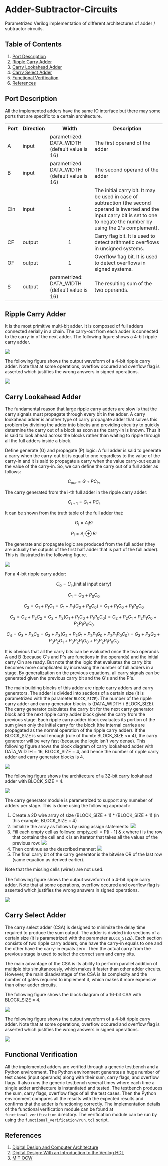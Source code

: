 # Adder-Subtractor-Circuits

Parametrized Verilog implementation of different architectures of adder / subtractor circuits.

## Table of Contents

1. [Port Description](#port-description)
2. [Ripple Carry Adder](#ripple-carry-adder)
3. [Carry Lookahead Adder](#carry-lookahead-adder)
4. [Carry Select Adder](#carry-select-adder)
5. [Functional Verification](#functional-verification)
6. [References](#references)

## Port Description

All the implemented adders have the same IO interface but there may some ports that are specific to a certain architecture.

<table>
    <tr>
        <th>Port</th>
        <th>Direction</th>
        <th>Width</th>
        <th>Description</th>
    </tr>
    <tr>
        <td>A</td>
        <td>input</td>
        <td>parametrized: DATA_WIDTH (default value is 16)</td>
        <td>The first operand of the adder</td>
    </tr>
    <tr>
        <td>B</td>
        <td>input</td>
        <td>parametrized: DATA_WIDTH (default value is 16)</td>
        <td>The second operand of the adder</td>
    </tr>
    <tr>
        <td>Cin</td>
        <td>input</td>
        <td align="center">1</td>
        <td>The initial carry bit. It may be used in case of subtraction (the second operand is inverted and the input carry bit is set to one to negate the number by using the 2's complement).</td>
    </tr>
    <tr>
        <td>CF</td>
        <td>output</td>
        <td align="center">1</td>
        <td>Carry flag bit. It is used to detect arithmetic overflows in unsigned systems.</td>
    </tr>
    <tr>
        <td>OF</td>
        <td>output</td>
        <td align="center">1</td>
        <td>Overflow flag bit. It is used to detect overflows in signed systems.</td>
    </tr>
    <tr>
        <td>S</td>
        <td>output</td>
        <td>parametrized: DATA_WIDTH (default value is 16)</td>
        <td>The resulting sum of the two operands.</td>
    </tr>
</table>

## Ripple Carry Adder

It is the most primitive multi-bit adder. It is composed of full adders connected serially in a chain. The carry-out from each adder is connected to the carry-in of the next adder. The following figure shows a 4-bit ripple carry adder.

<img src="docs/screenshots/ripple_carry_adder.PNG">

The following figure shows the output waveform of a 4-bit ripple carry adder. Note that at some operations, overflow occured and overflow flag is asserted which justifies the wrong answers in signed operations.

<img src="docs/screenshots/ripple_carry_adder_tb.PNG">

## Carry Lookahead Adder

The fundamental reason that large ripple carry adders are slow is that the carry signals must propagate through every bit in the adder. A carry lookahead adder is another type of carry propagate adder that solves this problem by dividing the adder into blocks and providing circuitry to quickly determine the carry out of a block as soon as the carry-in is known. Thus it is said to look ahead across the blocks rather than waiting to ripple through all the full adders inside a block.

Define generate (G) and propagate (P) logic:
A full adder is said to generate a carry when the carry-out bit is equal to one regardless to the value of the carry-in and it is said to propagate a carry when the value carry-out equals the value of the carry-in. So, we can define the carry out of a full adder as follows:

$$
C_{out} = G + PC_{in}
$$

The carry generated from the i-th full adder in the ripple carry adder:

$$
C_{i + 1} = G _{i}+ PC_{i}
$$

It can be shown from the truth table of the full adder that:

$$
G_{i} = A_{i}B{i}
$$

$$
P_{i} = A_{i} ⊕ B{i}
$$

The generate and propagate logic are produced from the full adder (they are actually the outputs of the first half adder that is part of the full adder). This is illustrated in the following figure.

<img src="docs/screenshots/generate_propagate_logic.PNG">



For a 4-bit ripple carry adder:

<!-- ![equations](https://latex.codecogs.com/png.image?%5Cinline%20%5Cdpi%7B110%7D%5Cbg%7Bwhite%7D%5C%5C%5C%5CC_%7B0%7D%20=%20C_%7Bin%7D%20%5Ctext%20%7B(initial%20input%20carry)%7D%5C%5C%5C%5CC_%7B1%7D%20=%20G_%7B0%7D%20&plus;%20P_%7B0%7DC_%7B0%7D%5C%5C%5C%5CC_%7B2%7D%20=%20G_%7B1%7D%20&plus;%20P_%7B1%7DC_%7B1%7D%20=%20G_%7B1%7D%20&plus;%20P_%7B1%7D(G_%7B0%7D%20&plus;%20P_%7B0%7DC_%7B0%7D)%20=%20G_%7B1%7D%20&plus;%20P_%7B1%7DG_%7B0%7D%20&plus;%20P_%7B1%7DP_%7B0%7DC_%7B0%7D%5C%5C%5C%5CC_%7B3%7D%20=%20G_%7B2%7D%20&plus;%20P_%7B2%7DC_%7B2%7D%20=%20G_%7B2%7D%20&plus;%20P_%7B2%7D(G_%7B1%7D%20&plus;%20P_%7B1%7DG_%7B0%7D%20&plus;%20P_%7B1%7DP_%7B0%7DC_%7B0%7D)%20=%20G_%7B2%7D%20&plus;%20P_%7B2%7DG_%7B1%7D%20&plus;%20P_%7B2%7DP_%7B1%7DG_%7B0%7D%20&plus;%20P_%7B2%7DP_%7B1%7DP_%7B0%7DC_%7B0%7D%5C%5C%5C%5CC_%7B4%7D%20=%20G_%7B3%7D%20&plus;%20P_%7B3%7DC_%7B3%7D%20=%20G_%7B3%7D%20&plus;%20P_%7B3%7D(G_%7B2%7D%20&plus;%20P_%7B2%7DG_%7B1%7D%20&plus;%20P_%7B2%7DP_%7B1%7DG_%7B0%7D%20&plus;%20P_%7B2%7DP_%7B1%7DP_%7B0%7DC_%7B0%7D)%20=%20G_%7B3%7D%20&plus;%20P_%7B3%7DG_%7B2%7D%20&plus;%20P_%7B3%7DP_%7B2%7DG_%7B1%7D%20&plus;%20P_%7B3%7DP_%7B2%7DP_%7B1%7DG_%7B0%7D%20&plus;%20P_%7B3%7DP_%7B2%7DP_%7B1%7DP_%7B0%7DC_%7B0%7D%5C%5C) -->


$$
C_{0} = C_{in} \text {(initial input carry)}
$$

$$
C_{1} = G_{0} + P_{0}C_{0}
$$


$$
C_{2} = G_{1} + P_{1}C_{1} = G_{1} + P_{1}(G_{0} + P_{0}C_{0}) = G_{1} + P_{1}G_{0} + P_{1}P_{0}C_{0}
$$


$$
C_{3} = G_{2} + P_{2}C_{2} = G_{2} + P_{2}(G_{1} + P_{1}G_{0} + P_{1}P_{0}C_{0}) = G_{2} + P_{2}G_{1} + P_{2}P_{1}G_{0} + P_{2}P_{1}P_{0}C_{0}
$$


$$
C_{4} = G_{3} + P_{3}C_{3} = G_{3} + P_{3}(G_{2} + P_{2}G_{1} + P_{2}P_{1}G_{0} + P_{2}P_{1}P_{0}C_{0}) = G_{3} + P_{3}G_{2} + P_{3}P_{2}G_{1} + P_{3}P_{2}P_{1}G_{0} + P_{3}P_{2}P_{1}P_{0}C_{0}
$$


It is obvious that all the carry bits can be evaluated once the two operands A and B (because G's and P's are functions in the operands) and the initial carry Cin are ready. But note that the logic that evaluates the carry bits becomes more complicated by increasing the number of full adders in a stage. By generalization on the previous equations, all carry signals can be generated given the previous carry bit and the G's and the P's.

The main building blocks of this adder are ripple carry adders and carry generators. The adder is divided into sections of a certain size (it is parametrized with the parameter `BLOCK_SIZE`). The number of the ripple carry adder and carry generator blocks is (DATA_WIDTH / BLOCK_SIZE). The carry generator calculates the carry bit for the next carry generator block and the next ripple carry adder block given the carry from the previous stage. Each ripple carry adder block evaluates its portion of the sum given only the initial carry for the block (the internal carries are propagated as the normal operation of the ripple carry adder). If the BLOCK_SIZE is small enough (rule of thumb: BLOCK_SIZE <= 4), the carry generator will be very fast (because the logic isn't very dense). This following figure shows the block diagram of carry lookahead adder with DATA_WIDTH = 16, BLOCK_SIZE = 4, and hence the number of ripple carry adder and carry generator blocks is 4.

<img src="docs/screenshots/carry_lookahead_adder.PNG">

The following figure shows the architecture of a 32-bit carry lookahead adder with BLOCK_SIZE = 4.

<img src="docs/screenshots/32_bit_carry_lookahead_adder.PNG">

The carry generator module is parametrized to support any numeber of adders per stage. This is done using the following approach:

<ol>
    <li>Create a 2D wire array of size (BLOCK_SIZE + 1) * (BLOCK_SIZE + 1) (in this example, BLOCK_SIZE = 4)</li>
    <li>Initialize the array as follows by using assign statements: <img src="docs/screenshots/carry_generator/1.PNG"></li>
    <li>Fill each empty cell as follows: empty_cell = P[i - 1] & x where i is the row that contains the cell and x is an iterator that takes all the values of the previous row: <img src="docs/screenshots/carry_generator/2.PNG"></li>
    <li>Then continue as the described manner: <img src="docs/screenshots/carry_generator/3.PNG"></li>
    <li>The final carry bit of the carry generator is the bitwise OR of the last row (same equation as derived earlier).</li>
</ol>

Note that the missing cells (wires) are not used.

The following figure shows the output waveform of a 4-bit ripple carry adder. Note that at some operations, overflow occured and overflow flag is asserted which justifies the wrong answers in signed operations.

<img src="docs/screenshots/carry_lookahead_adder_tb.PNG">

## Carry Select Adder

The carry select adder (CSA) is designed to minimize the delay time required to produce the sum output. The adder is divided into sections of a certain size (it is parametrized with the parameter `BLOCK_SIZE`). Each section consists of two ripple carry adders, one have the carry-in equals to one and the other have the carry-in equals zero. Then the actual carry from the previous stage is used to select the correct sum and carry bits.

The main advantage of the CSA is its ability to perform parallel addition of multiple bits simultaneously, which makes it faster than other adder circuits. However, the main disadvantage of the CSA is its complexity and the number of gates required to implement it, which makes it more expensive than other adder circuits.

The following figure shows the block diagram of a 16-bit CSA with BLOCK_SIZE = 4.

<img src="docs/screenshots/carry_select_adder.PNG">

The following figure shows the output waveform of a 4-bit ripple carry adder. Note that at some operations, overflow occured and overflow flag is asserted which justifies the wrong answers in signed operations.

<img src="docs/screenshots/carry_select_adder_tb.PNG">

## Functional Verification

All the implemented adders are verified through a generic testbench and a Python environment. The Python environment generates a huge number of test cases (input operands) along with their sum, carry flags, and overflow flags. It also runs the generic testbench several times where each time a single adder architecture is instantiated and tested. The testbench produces the sum, carry flags, overflow flags of all the test cases. Then the Python environment compares all the results with the expected results and confirms that the adder is functioning correctly. The implementation details of the functional verification module can be found at `functional_verification` directory. The verification module can be run by using the `functional_verification/run.tcl` script.

## References

<ol>
    <li><a href="https://www.sciencedirect.com/book/9780128000564/digital-design-and-computer-architecture">Digital Design and Computer Architecture</a></li>
    <li><a href="https://www.amazon.com/Digital-Design-Introduction-Verilog-HDL/dp/0132774208">Digital Design: With an Introduction to the Verilog HDL</a></li>
    <li><a href="https://ocw.mit.edu/courses/6-004-computation-structures-spring-2017/pages/c8/c8s2/c8s2v2/">MIT OCW</a></li>
</ol>
